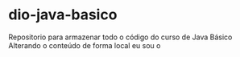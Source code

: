 # dio-java-basico
Repositorio para armazenar todo o código do curso de Java Básico
Alterando o conteúdo de forma local 
eu sou o 


